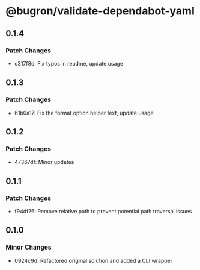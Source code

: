 # @bugron/validate-dependabot-yaml

## 0.1.4

### Patch Changes

-   c317f8d: Fix typos in readme, update usage

## 0.1.3

### Patch Changes

-   61b0a17: Fix the format option helper text, update usage

## 0.1.2

### Patch Changes

-   47367df: Minor updates

## 0.1.1

### Patch Changes

-   f94df76: Remove relative path to prevent potential path traversal issues

## 0.1.0

### Minor Changes

-   0924c9d: Refactored original solution and added a CLI wrapper
